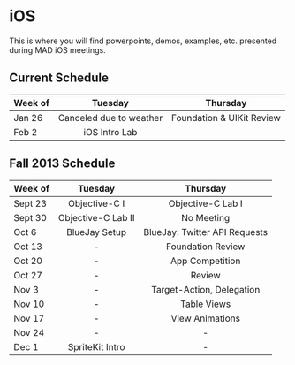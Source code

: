 iOS
============
This is where you will find powerpoints, demos, examples, etc. presented during MAD iOS meetings.


Current Schedule
-----------------

Week of| Tuesday       | Thursday
-------|:-------------:|:-------------:|
Jan 26| Canceled due to weather | Foundation & UIKit Review |
Feb 2| iOS Intro Lab |

Fall 2013 Schedule
------------------

Week of| Tuesday       | Thursday           |
-------|:-------------:|:-----------------: |
Sept 23| Objective-C I | Objective-C Lab I  |
Sept 30| Objective-C Lab II | No Meeting    |
Oct 6  | BlueJay Setup | BlueJay: Twitter API Requests |
Oct 13 | - | Foundation Review |
Oct 20 | - | App Competition |
Oct 27 | - | Review |
Nov 3 | - | Target-Action, Delegation |
Nov 10 | - | Table Views |
Nov 17 | - | View Animations |
Nov 24 | - | - |
Dec 1 | SpriteKit Intro | -|
